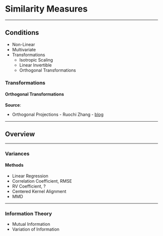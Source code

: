 # Similarity Measures


---

## Conditions

* Non-Linear
* Multivariate
* Transformations
  * Isotropic Scaling
  * Linear Invertible
  * Orthogonal Transformations



### Transformations


#### Orthogonal Transformations


**Source**:

* Orthogonal Projections - Ruochi Zhang - [blog](https://zhangruochi.com/Orthogonal-Projections/2019/09/20/)


---

## Overview


---

### Variances


#### Methods

* Linear Regression
* Correlation Coefficient, RMSE
* RV Coefficient, ?
* Centered Kernel Alignment
* MMD


---

### Information Theory

* Mutual Information
* Variation of Information